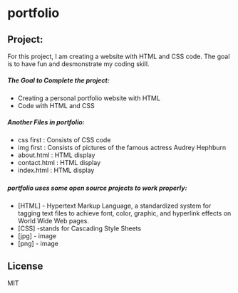 # portfolio

## Project:

For this project, I am creating a website with HTML and CSS code. The goal is to have fun and desmonstrate my coding skill. 

##### The Goal to Complete the project:
  
  - Creating a personal portfolio website with HTML
  - Code with HTML and CSS

##### Another Files in portfolio:
  
- css	first : Consists of CSS code
- img	first : Consists of pictures of the famous actress Audrey Hephburn
- about.html : HTML display
- contact.html : HTML display
- index.html : HTML display
  
### 

##### portfolio uses some open source projects to work properly:

* [HTML] - Hypertext Markup Language, a standardized system for tagging text files to achieve font, color, graphic, and hyperlink effects on World Wide Web pages.
* [CSS] -stands for Cascading Style Sheets
* [jpg] - image
* [png] - image


License
----
MIT


